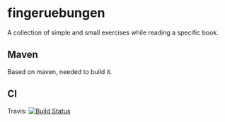 # fingeruebungen
A collection of simple and small exercises while reading a specific book.

## Maven
Based on maven, needed to build it.

## CI

Travis:
[![Build Status](https://travis-ci.org/ottlinger/fingeruebungen.svg?branch=master)](https://travis-ci.org/ottlinger/fingeruebungen)
